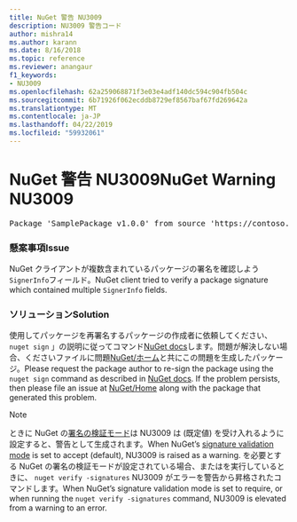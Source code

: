 ```yaml
---
title: NuGet 警告 NU3009
description: NU3009 警告コード
author: mishra14
ms.author: karann
ms.date: 8/16/2018
ms.topic: reference
ms.reviewer: anangaur
f1_keywords:
- NU3009
ms.openlocfilehash: 62a259068871f3e03e4adf140dc594c904fb504c
ms.sourcegitcommit: 6b71926f062ecddb8729ef8567baf67fd269642a
ms.translationtype: MT
ms.contentlocale: ja-JP
ms.lasthandoff: 04/22/2019
ms.locfileid: "59932061"
---
```

# <a name="nuget-warning-nu3009"></a><span data-ttu-id="1f064-103">NuGet 警告 NU3009</span><span class="sxs-lookup"><span data-stu-id="1f064-103">NuGet Warning NU3009</span></span>

<pre>Package 'SamplePackage v1.0.0' from source 'https://contoso.com/index.json': The package signature file does not contain exactly one primary signature.</pre>

### <a name="issue"></a><span data-ttu-id="1f064-104">懸案事項</span><span class="sxs-lookup"><span data-stu-id="1f064-104">Issue</span></span>

<span data-ttu-id="1f064-105">NuGet クライアントが複数含まれているパッケージの署名を確認しよう`SignerInfo`フィールド。</span><span class="sxs-lookup"><span data-stu-id="1f064-105">NuGet client tried to verify a package signature which contained multiple `SignerInfo` fields.</span></span>


### <a name="solution"></a><span data-ttu-id="1f064-106">ソリューション</span><span class="sxs-lookup"><span data-stu-id="1f064-106">Solution</span></span>

<span data-ttu-id="1f064-107">使用してパッケージを再署名するパッケージの作成者に依頼してください、 `nuget sign` 」の説明に従ってコマンド[NuGet docs](https://docs.microsoft.com/en-us/nuget/create-packages/sign-a-package)します。問題が解決しない場合、くださいファイルに問題[NuGet/ホーム](https://github.com/NuGet/Home/issues)と共にこの問題を生成したパッケージ。</span><span class="sxs-lookup"><span data-stu-id="1f064-107">Please request the package author to re-sign the package using the `nuget sign` command as described in [NuGet docs](https://docs.microsoft.com/en-us/nuget/create-packages/sign-a-package). If the problem persists, then please file an issue at [NuGet/Home](https://github.com/NuGet/Home/issues) along with the package that generated this problem.</span></span>


> [!Note]
> <span data-ttu-id="1f064-108">ときに NuGet の[署名の検証モード](https://docs.microsoft.com/en-us/nuget/consume-packages/installing-signed-packages#configure-package-signature-requirements)は NU3009 は (既定値) を受け入れるように設定すると、警告として生成されます。</span><span class="sxs-lookup"><span data-stu-id="1f064-108">When NuGet’s [signature validation mode](https://docs.microsoft.com/en-us/nuget/consume-packages/installing-signed-packages#configure-package-signature-requirements) is set to accept (default), NU3009 is raised as a warning.</span></span> <span data-ttu-id="1f064-109">を必要とする NuGet の署名の検証モードが設定されている場合、またはを実行しているときに、 `nuget verify -signatures` NU3009 がエラーを警告から昇格されたコマンドします。</span><span class="sxs-lookup"><span data-stu-id="1f064-109">When NuGet’s signature validation mode is set to require, or when running the `nuget verify -signatures` command, NU3009 is elevated from a warning to an error.</span></span> 
